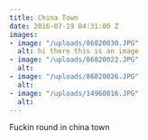 ```yaml
---
title: China Town
date: 2016-07-19 04:31:00 Z
images:
- image: "/uploads/86820030.JPG"
  alt: hi there this is an image
- image: "/uploads/86820022.JPG"
  alt: 
- image: "/uploads/86820026.JPG"
  alt: 
- image: "/uploads/14960016.JPG"
  alt: 
---
```


Fuckin round in china town 